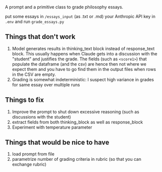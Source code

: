 A prompt and a primitive class to grade philosophy essays.

put some essays in `/essays_input` (as .txt or .md) your Anthropic API key in `.env` and run `grade_essays.py`

## Things that don't work

1. Model generates results in thinking_text block instead of response_text block. This usually happens when Claude gets into a discussion with the "student" and justifies the grade. The fields (such as `<score1>`) that populate the dataframe (and the csv) are hence then not where we expect them and you have to go find them in the output files when rows in the CSV are empty.
2. Grading is somewhat indeterministic: I suspect high variance in grades for same essay over multiple runs

## Things to fix

1. Improve the prompt to shut down excessive reasoning (such as discussions with the student)
2. extract fields from both thinking_block as well as response_block
3. Experiment with temperature parameter

## Things that would be nice to have

1. load prompt from file
2. parametrize number of grading criteria in rubric (so that you can exchange rubric)